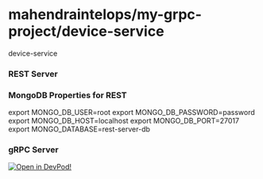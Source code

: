 # mahendraintelops/my-grpc-project/device-service
device-service


### REST Server





    
### MongoDB Properties for REST
export MONGO_DB_USER=root
export MONGO_DB_PASSWORD=password
export MONGO_DB_HOST=localhost
export MONGO_DB_PORT=27017
export MONGO_DATABASE=rest-server-db
    



### gRPC Server



    




[![Open in DevPod!](https://devpod.sh/assets/open-in-devpod.svg)](https://devpod.sh/open#https://github.com/mahendraintelops/my-grpc-project/device-service)